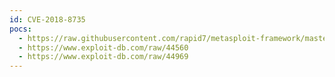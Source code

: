 ```yaml
---
id: CVE-2018-8735
pocs:
  - https://raw.githubusercontent.com/rapid7/metasploit-framework/master/modules/exploits/linux/http/nagios_xi_chained_rce_2_electric_boogaloo.rb
  - https://www.exploit-db.com/raw/44560
  - https://www.exploit-db.com/raw/44969
---
```

